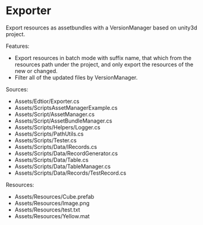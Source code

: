Exporter
========

Export resources as assetbundles with a VersionManager based on unity3d project.

Features:
 
* Export resources in batch mode with suffix name, that which from the resources path under the project, and only export the resources of the new or changed.
* Filter all of the updated files by VersionManager.

Sources:

* Assets/Edtior/Exporter.cs 
* Assets/ScriptsAssetManagerExample.cs
* Assets/Script/AssetManager.cs
* Assets/Script/AssetBundleManager.cs
* Assets/Scripts/Helpers/Logger.cs
* Assets/Scripts/PathUtils.cs
* Assets/Scripts/Tester.cs
* Assets/Scripts/Data/IRecords.cs
* Assets/Scripts/Data/RecordGenerator.cs
* Assets/Scripts/Data/Table.cs
* Assets/Scripts/Data/TableManager.cs
* Assets/Scripts/Data/Records/TestRecord.cs

Resources:

* Assets/Resources/Cube.prefab
* Assets/Resources/Image.png
* Assets/Resources/test.txt
* Assets/Resources/Yellow.mat

